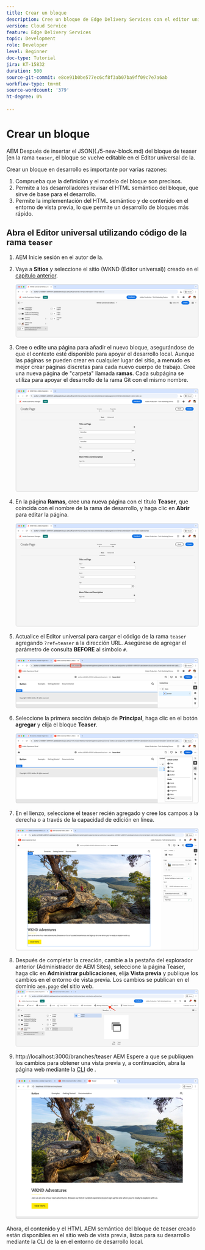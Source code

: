 ```yaml
---
title: Crear un bloque
description: Cree un bloque de Edge Delivery Services con el editor universal.
version: Cloud Service
feature: Edge Delivery Services
topic: Development
role: Developer
level: Beginner
doc-type: Tutorial
jira: KT-15832
duration: 500
source-git-commit: e8ce91b0be577ec6cf8f3ab07ba9ff09c7e7a6ab
workflow-type: tm+mt
source-wordcount: '379'
ht-degree: 0%

---
```



# Crear un bloque

AEM Después de insertar el JSON](./5-new-block.md) del bloque de teaser [en la rama `teaser`, el bloque se vuelve editable en el Editor universal de la.

Crear un bloque en desarrollo es importante por varias razones:

1. Comprueba que la definición y el modelo del bloque son precisos.
1. Permite a los desarrolladores revisar el HTML semántico del bloque, que sirve de base para el desarrollo.
1. Permite la implementación del HTML semántico y de contenido en el entorno de vista previa, lo que permite un desarrollo de bloques más rápido.

## Abra el Editor universal utilizando código de la rama `teaser`

1. AEM Inicie sesión en el autor de la.
2. Vaya a **Sitios** y seleccione el sitio (WKND (Editor universal)) creado en el [capítulo anterior](./2-new-aem-site.md).

   ![AEM Sites](./assets/6-author-block/open-new-site.png)

3. Cree o edite una página para añadir el nuevo bloque, asegurándose de que el contexto esté disponible para apoyar el desarrollo local. Aunque las páginas se pueden crear en cualquier lugar del sitio, a menudo es mejor crear páginas discretas para cada nuevo cuerpo de trabajo. Cree una nueva página de &quot;carpeta&quot; llamada **ramas**. Cada subpágina se utiliza para apoyar el desarrollo de la rama Git con el mismo nombre.

   ![AEM Sites - Crear ramas, página](./assets/6-author-block/branches-page-3.png)

4. En la página **Ramas**, cree una nueva página con el título **Teaser**, que coincida con el nombre de la rama de desarrollo, y haga clic en **Abrir** para editar la página.

   ![AEM Sites - Crear página teaser](./assets/6-author-block/teaser-page-3.png)

5. Actualice el Editor universal para cargar el código de la rama `teaser` agregando `?ref=teaser` a la dirección URL. Asegúrese de agregar el parámetro de consulta **BEFORE** al símbolo `#`.

   ![Editor universal: seleccione la rama de teaser](./assets/6-author-block/select-branch.png)

6. Seleccione la primera sección debajo de **Principal**, haga clic en el botón **agregar** y elija el bloque **Teaser**.

   ![Editor universal - Agregar bloque](./assets/6-author-block/add-teaser-2.png)

7. En el lienzo, seleccione el teaser recién agregado y cree los campos a la derecha o a través de la capacidad de edición en línea.

   ![Editor universal: bloque de autor](./assets/6-author-block/author-block.png)

8. Después de completar la creación, cambie a la pestaña del explorador anterior (Administrador de AEM Sites), seleccione la página Teaser, haga clic en **Administrar publicaciones**, elija **Vista previa** y publique los cambios en el entorno de vista previa. Los cambios se publican en el dominio `aem.page` del sitio web.
   ![AEM Sites - Publish o vista previa](./assets/6-author-block/publish-to-preview.png)

9. http://localhost:3000/branches/teaser AEM Espere a que se publiquen los cambios para obtener una vista previa y, a continuación, abra la página web mediante la [CLI](./3-local-development-environment.md#install-the-aem-cli) de [](http://localhost:3000/branches/teaser).

   ![Sitio local - Actualizar](./assets/6-author-block/preview.png)

Ahora, el contenido y el HTML AEM semántico del bloque de teaser creado están disponibles en el sitio web de vista previa, listos para su desarrollo mediante la CLI de la en el entorno de desarrollo local.

